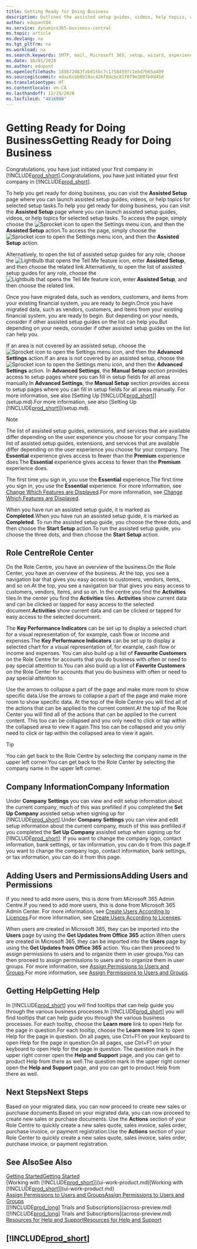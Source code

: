 ```yaml
---
title: Getting Ready for Doing Business
description: Outlines the assisted setup guides, videos, help topics, and pages and pages to use to get ready for doing business in Business Central.
author: edupont04
ms.service: dynamics365-business-central
ms.topic: article
ms.devlang: na
ms.tgt_pltfrm: na
ms.workload: na
ms.search.keywords: SMTP, mail, Microsoft 365, setup, wizard, experience
ms.date: 10/01/2020
ms.author: edupont
ms.openlocfilehash: 188672083fabd15bc7c1758459fc1ebd7b65a409
ms.sourcegitcommit: edac6cbb8b19ac426f8dcbc83f0f9e308fb0d45d
ms.translationtype: HT
ms.contentlocale: en-CA
ms.lasthandoff: 12/29/2020
ms.locfileid: "4816988"
---
```

# <a name="getting-ready-for-doing-business"></a><span data-ttu-id="49916-103">Getting Ready for Doing Business</span><span class="sxs-lookup"><span data-stu-id="49916-103">Getting Ready for Doing Business</span></span>

<span data-ttu-id="49916-104">Congratulations, you have just initiated your first company in [!INCLUDE[prod_short](includes/prod_short.md)].</span><span class="sxs-lookup"><span data-stu-id="49916-104">Congratulations, you have just initiated your first company in [!INCLUDE[prod_short](includes/prod_short.md)].</span></span>

<span data-ttu-id="49916-105">To help you get ready for doing business, you can visit the **Assisted Setup** page where you can launch assisted setup guides, videos, or help topics for selected setup tasks.</span><span class="sxs-lookup"><span data-stu-id="49916-105">To help you get ready for doing business, you can visit the **Assisted Setup** page where you can launch assisted setup guides, videos, or help topics for selected setup tasks.</span></span> <span data-ttu-id="49916-106">To access the page, simply choose the ![Sprocket icon to open the Settings menu](media/ui-experience/settings_icon_small.png) icon, and then the **Assisted Setup** action.</span><span class="sxs-lookup"><span data-stu-id="49916-106">To access the page, simply choose the ![Sprocket icon to open the Settings menu](media/ui-experience/settings_icon_small.png) icon, and then the **Assisted Setup** action.</span></span>

<span data-ttu-id="49916-107">Alternatively, to open the list of assisted setup guides for any role, choose the ![Lightbulb that opens the Tell Me feature](media/ui-search/search_small.png "Tell me what you want to do") icon, enter **Assisted Setup**, and then choose the related link.</span><span class="sxs-lookup"><span data-stu-id="49916-107">Alternatively, to open the list of assisted setup guides for any role, choose the ![Lightbulb that opens the Tell Me feature](media/ui-search/search_small.png "Tell me what you want to do") icon, enter **Assisted Setup**, and then choose the related link.</span></span>

<span data-ttu-id="49916-108">Once you have migrated data, such as vendors, customers, and items from your existing financial system, you are ready to begin.</span><span class="sxs-lookup"><span data-stu-id="49916-108">Once you have migrated data, such as vendors, customers, and items from your existing financial system, you are ready to begin.</span></span> <span data-ttu-id="49916-109">But depending on your needs, consider if other assisted setup guides on the list can help you.</span><span class="sxs-lookup"><span data-stu-id="49916-109">But depending on your needs, consider if other assisted setup guides on the list can help you.</span></span>

<span data-ttu-id="49916-110">If an area is not covered by an assisted setup, choose the ![Sprocket icon to open the Settings menu](media/ui-experience/settings_icon_small.png) icon, and then the **Advanced Settings** action.</span><span class="sxs-lookup"><span data-stu-id="49916-110">If an area is not covered by an assisted setup, choose the ![Sprocket icon to open the Settings menu](media/ui-experience/settings_icon_small.png) icon, and then the **Advanced Settings** action.</span></span> <span data-ttu-id="49916-111">In **Advanced Settings**, the **Manual Setup** section provides access to setup pages where you can fill in setup fields for all areas manually.</span><span class="sxs-lookup"><span data-stu-id="49916-111">In **Advanced Settings**, the **Manual Setup** section provides access to setup pages where you can fill in setup fields for all areas manually.</span></span> <span data-ttu-id="49916-112">For more information, see also [Setting Up [!INCLUDE[prod_short](includes/prod_short.md)]](setup.md).</span><span class="sxs-lookup"><span data-stu-id="49916-112">For more information, see also [Setting Up [!INCLUDE[prod_short](includes/prod_short.md)]](setup.md).</span></span>

> [!NOTE]  
> <span data-ttu-id="49916-113">The list of assisted setup guides, extensions, and services that are available differ depending on the user experience you choose for your company.</span><span class="sxs-lookup"><span data-stu-id="49916-113">The list of assisted setup guides, extensions, and services that are available differ depending on the user experience you choose for your company.</span></span> <span data-ttu-id="49916-114">The **Essential** experience gives access to fewer than the **Premium** experience does.</span><span class="sxs-lookup"><span data-stu-id="49916-114">The **Essential** experience gives access to fewer than the **Premium** experience does.</span></span>
>
> <span data-ttu-id="49916-115">The first time you sign in, you use the **Essential** experience.</span><span class="sxs-lookup"><span data-stu-id="49916-115">The first time you sign in, you use the **Essential** experience.</span></span> <span data-ttu-id="49916-116">For more information, see [Change Which Features are Displayed](ui-experiences.md).</span><span class="sxs-lookup"><span data-stu-id="49916-116">For more information, see [Change Which Features are Displayed](ui-experiences.md).</span></span>

<span data-ttu-id="49916-117">When you have run an assisted setup guide, it is marked as **Completed**.</span><span class="sxs-lookup"><span data-stu-id="49916-117">When you have run an assisted setup guide, it is marked as **Completed**.</span></span> <span data-ttu-id="49916-118">To run the assisted setup guide, you choose the three dots, and then choose the **Start Setup** action.</span><span class="sxs-lookup"><span data-stu-id="49916-118">To run the assisted setup guide, you choose the three dots, and then choose the **Start Setup** action.</span></span>

## <a name="role-center"></a><span data-ttu-id="49916-119">Role Centre</span><span class="sxs-lookup"><span data-stu-id="49916-119">Role Center</span></span>

<span data-ttu-id="49916-120">On the Role Centre, you have an overview of the business.</span><span class="sxs-lookup"><span data-stu-id="49916-120">On the Role Center, you have an overview of the business.</span></span> <span data-ttu-id="49916-121">At the top, you see a navigation bar that gives you easy access to customers, vendors, items, and so on.</span><span class="sxs-lookup"><span data-stu-id="49916-121">At the top, you see a navigation bar that gives you easy access to customers, vendors, items, and so on.</span></span> <span data-ttu-id="49916-122">In the centre you find the **Activities** tiles.</span><span class="sxs-lookup"><span data-stu-id="49916-122">In the center you find the **Activities** tiles.</span></span> <span data-ttu-id="49916-123">**Activities** show current data and can be clicked or tapped for easy access to the selected document.</span><span class="sxs-lookup"><span data-stu-id="49916-123">**Activities** show current data and can be clicked or tapped for easy access to the selected document.</span></span>

<span data-ttu-id="49916-124">The **Key Performance Indicators** can be set up to display a selected chart for a visual representation of, for example, cash flow or income and expenses.</span><span class="sxs-lookup"><span data-stu-id="49916-124">The **Key Performance Indicators** can be set up to display a selected chart for a visual representation of, for example, cash flow or income and expenses.</span></span> <span data-ttu-id="49916-125">You can also build up a list of **Favourite Customers** on the Role Centre for accounts that you do business with often or need to pay special attention to.</span><span class="sxs-lookup"><span data-stu-id="49916-125">You can also build up a list of **Favorite Customers** on the Role Center for accounts that you do business with often or need to pay special attention to.</span></span>

<span data-ttu-id="49916-126">Use the arrows to collapse a part of the page and make more room to show specific data.</span><span class="sxs-lookup"><span data-stu-id="49916-126">Use the arrows to collapse a part of the page and make more room to show specific data.</span></span> <span data-ttu-id="49916-127">At the top of the Role Centre you will find all of the actions that can be applied to the current content.</span><span class="sxs-lookup"><span data-stu-id="49916-127">At the top of the Role Center you will find all of the actions that can be applied to the current content.</span></span> <span data-ttu-id="49916-128">This too can be collapsed and you only need to click or tap within the collapsed area to view it again.</span><span class="sxs-lookup"><span data-stu-id="49916-128">This too can be collapsed and you only need to click or tap within the collapsed area to view it again.</span></span>

> [!TIP]  
> <span data-ttu-id="49916-129">You can get back to the Role Centre by selecting the company name in the upper left corner.</span><span class="sxs-lookup"><span data-stu-id="49916-129">You can get back to the Role Center by selecting the company name in the upper left corner.</span></span>

## <a name="company-information"></a><span data-ttu-id="49916-130">Company Information</span><span class="sxs-lookup"><span data-stu-id="49916-130">Company Information</span></span>

<span data-ttu-id="49916-131">Under **Company Settings** you can view and edit setup information about the current company, much of this was prefilled if you completed the **Set Up Company** assisted setup when signing up for [!INCLUDE[prod_short](includes/prod_short.md)].</span><span class="sxs-lookup"><span data-stu-id="49916-131">Under **Company Settings** you can view and edit setup information about the current company, much of this was prefilled if you completed the **Set Up Company** assisted setup when signing up for [!INCLUDE[prod_short](includes/prod_short.md)].</span></span> <span data-ttu-id="49916-132">If you want to change the company logo, contact information, bank settings, or tax information, you can do it from this page.</span><span class="sxs-lookup"><span data-stu-id="49916-132">If you want to change the company logo, contact information, bank settings, or tax information, you can do it from this page.</span></span>  

## <a name="adding-users-and-permissions"></a><span data-ttu-id="49916-133">Adding Users and Permissions</span><span class="sxs-lookup"><span data-stu-id="49916-133">Adding Users and Permissions</span></span>

<span data-ttu-id="49916-134">If you need to add more users, this is done from Microsoft 365 Admin Centre.</span><span class="sxs-lookup"><span data-stu-id="49916-134">If you need to add more users, this is done from Microsoft 365 Admin Center.</span></span> <span data-ttu-id="49916-135">For more information, see [Create Users According to Licences](ui-how-users-permissions.md).</span><span class="sxs-lookup"><span data-stu-id="49916-135">For more information, see [Create Users According to Licenses](ui-how-users-permissions.md).</span></span>

<span data-ttu-id="49916-136">When users are created in Microsoft 365, they can be imported into the **Users** page by using the **Get Updates from Office 365** action.</span><span class="sxs-lookup"><span data-stu-id="49916-136">When users are created in Microsoft 365, they can be imported into the **Users** page by using the **Get Updates from Office 365** action.</span></span> <span data-ttu-id="49916-137">You can then proceed to assign permissions to users and to organize them in user groups.</span><span class="sxs-lookup"><span data-stu-id="49916-137">You can then proceed to assign permissions to users and to organize them in user groups.</span></span> <span data-ttu-id="49916-138">For more information, see [Assign Permissions to Users and Groups](ui-define-granular-permissions.md).</span><span class="sxs-lookup"><span data-stu-id="49916-138">For more information, see [Assign Permissions to Users and Groups](ui-define-granular-permissions.md).</span></span>  

## <a name="getting-help"></a><span data-ttu-id="49916-139">Getting Help</span><span class="sxs-lookup"><span data-stu-id="49916-139">Getting Help</span></span>

<span data-ttu-id="49916-140">In [!INCLUDE[prod_short](includes/prod_short.md)] you will find tooltips that can help guide you through the various business processes.</span><span class="sxs-lookup"><span data-stu-id="49916-140">In [!INCLUDE[prod_short](includes/prod_short.md)] you will find tooltips that can help guide you through the various business processes.</span></span> <span data-ttu-id="49916-141">For each tooltip, choose the **Learn more** link to open Help for the page in question.</span><span class="sxs-lookup"><span data-stu-id="49916-141">For each tooltip, choose the **Learn more** link to open Help for the page in question.</span></span> <span data-ttu-id="49916-142">On all pages, use Ctrl+F1 on your keyboard to open Help for the page in question.</span><span class="sxs-lookup"><span data-stu-id="49916-142">On all pages, use Ctrl+F1 on your keyboard to open Help for the page in question.</span></span> <span data-ttu-id="49916-143">The question mark in the upper right corner open the **Help and Support** page, and you can get to product Help from there as well.</span><span class="sxs-lookup"><span data-stu-id="49916-143">The question mark in the upper right corner open the **Help and Support** page, and you can get to product Help from there as well.</span></span>

## <a name="next-steps"></a><span data-ttu-id="49916-144">Next Steps</span><span class="sxs-lookup"><span data-stu-id="49916-144">Next Steps</span></span>

<span data-ttu-id="49916-145">Based on your migrated data, you can now proceed to create new sales or purchase documents.</span><span class="sxs-lookup"><span data-stu-id="49916-145">Based on your migrated data, you can now proceed to create new sales or purchase documents.</span></span> <span data-ttu-id="49916-146">Use the **Actions** section of your Role Centre to quickly create a new sales quote, sales invoice, sales order, purchase invoice, or payment registration.</span><span class="sxs-lookup"><span data-stu-id="49916-146">Use the **Actions** section of your Role Center to quickly create a new sales quote, sales invoice, sales order, purchase invoice, or payment registration.</span></span>

## <a name="see-also"></a><span data-ttu-id="49916-147">See Also</span><span class="sxs-lookup"><span data-stu-id="49916-147">See Also</span></span>

[<span data-ttu-id="49916-148">Getting Started</span><span class="sxs-lookup"><span data-stu-id="49916-148">Getting Started</span></span>](product-get-started.md)  
<span data-ttu-id="49916-149">[Working with [!INCLUDE[prod_short](includes/prod_short.md)]](ui-work-product.md)</span><span class="sxs-lookup"><span data-stu-id="49916-149">[Working with [!INCLUDE[prod_short](includes/prod_short.md)]](ui-work-product.md)</span></span>  
[<span data-ttu-id="49916-150">Assign Permissions to Users and Groups</span><span class="sxs-lookup"><span data-stu-id="49916-150">Assign Permissions to Users and Groups</span></span>](ui-define-granular-permissions.md)  
<span data-ttu-id="49916-151">[[!INCLUDE[prod_long](includes/prod_long.md)] Trials and Subscriptions](across-preview.md)</span><span class="sxs-lookup"><span data-stu-id="49916-151">[[!INCLUDE[prod_long](includes/prod_long.md)] Trials and Subscriptions](across-preview.md)</span></span>  
[<span data-ttu-id="49916-152">Resources for Help and Support</span><span class="sxs-lookup"><span data-stu-id="49916-152">Resources for Help and Support</span></span>](product-help-and-support.md)  

## [!INCLUDE[prod_short](includes/free_trial_md.md)]  
